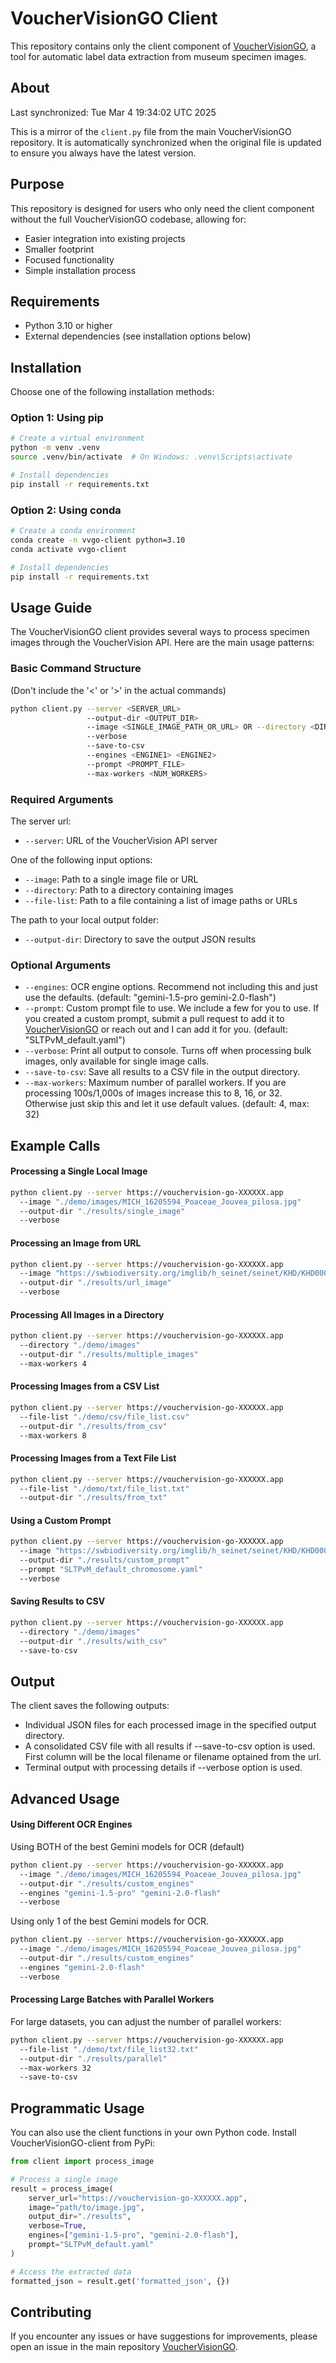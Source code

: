 # VoucherVisionGO Client

This repository contains only the client component of [VoucherVisionGO](https://github.com/Gene-Weaver/VoucherVisionGO), a tool for automatic label data extraction from museum specimen images.

## About
Last synchronized: Tue Mar  4 19:34:02 UTC 2025

This is a mirror of the `client.py` file from the main VoucherVisionGO repository. It is automatically synchronized when the original file is updated to ensure you always have the latest version.

## Purpose

This repository is designed for users who only need the client component without the full VoucherVisionGO codebase, allowing for:
- Easier integration into existing projects
- Smaller footprint
- Focused functionality
- Simple installation process

## Requirements

- Python 3.10 or higher
- External dependencies (see installation options below)

## Installation

Choose one of the following installation methods:

### Option 1: Using pip

```bash
# Create a virtual environment
python -m venv .venv
source .venv/bin/activate  # On Windows: .venv\Scripts\activate

# Install dependencies
pip install -r requirements.txt
```

### Option 2: Using conda
```bash
# Create a conda environment
conda create -n vvgo-client python=3.10
conda activate vvgo-client

# Install dependencies
pip install -r requirements.txt
```

## Usage Guide
The VoucherVisionGO client provides several ways to process specimen images through the VoucherVision API. Here are the main usage patterns:

### Basic Command Structure
(Don't include the '<' or '>' in the actual commands)
```bash
python client.py --server <SERVER_URL> 
                 --output-dir <OUTPUT_DIR> 
                 --image <SINGLE_IMAGE_PATH_OR_URL> OR --directory <DIRECTORY_PATH> OR --file-list <FILE_LIST_PATH> 
                 --verbose
                 --save-to-csv
                 --engines <ENGINE1> <ENGINE2>
                 --prompt <PROMPT_FILE>
                 --max-workers <NUM_WORKERS>
```

### Required Arguments
The server url:

* `--server`: URL of the VoucherVision API server

One of the following input options:

* `--image`: Path to a single image file or URL
* `--directory`: Path to a directory containing images
* `--file-list`: Path to a file containing a list of image paths or URLs

The path to your local output folder:

* `--output-dir`: Directory to save the output JSON results

### Optional Arguments

* `--engines`: OCR engine options. Recommend not including this and just use the defaults. (default: "gemini-1.5-pro gemini-2.0-flash")
* `--prompt`: Custom prompt file to use. We include a few for you to use. If you created a custom prompt, submit a pull request to add it to [VoucherVisionGO](https://github.com/Gene-Weaver/VoucherVisionGO) or reach out and I can add it for you. (default: "SLTPvM_default.yaml")
* `--verbose`: Print all output to console. Turns off when processing bulk images, only available for single image calls.
* `--save-to-csv`: Save all results to a CSV file in the output directory.
* `--max-workers`: Maximum number of parallel workers. If you are processing 100s/1,000s of images increase this to 8, 16, or 32. Otherwise just skip this and let it use default values. (default: 4, max: 32)

## Example Calls

#### Processing a Single Local Image

```bash
python client.py --server https://vouchervision-go-XXXXXX.app 
  --image "./demo/images/MICH_16205594_Poaceae_Jouvea_pilosa.jpg" 
  --output-dir "./results/single_image" 
  --verbose
```

#### Processing an Image from URL
```bash
python client.py --server https://vouchervision-go-XXXXXX.app 
  --image "https://swbiodiversity.org/imglib/h_seinet/seinet/KHD/KHD00041/KHD00041592_lg.jpg" 
  --output-dir "./results/url_image" 
  --verbose
```

#### Processing All Images in a Directory
```bash
python client.py --server https://vouchervision-go-XXXXXX.app 
  --directory "./demo/images" 
  --output-dir "./results/multiple_images" 
  --max-workers 4
```

#### Processing Images from a CSV List
```bash
python client.py --server https://vouchervision-go-XXXXXX.app 
  --file-list "./demo/csv/file_list.csv" 
  --output-dir "./results/from_csv" 
  --max-workers 8
```

#### Processing Images from a Text File List
```bash
python client.py --server https://vouchervision-go-XXXXXX.app 
  --file-list "./demo/txt/file_list.txt" 
  --output-dir "./results/from_txt" 
```

#### Using a Custom Prompt
```bash
python client.py --server https://vouchervision-go-XXXXXX.app 
  --image "https://swbiodiversity.org/imglib/h_seinet/seinet/KHD/KHD00041/KHD00041592_lg.jpg" 
  --output-dir "./results/custom_prompt" 
  --prompt "SLTPvM_default_chromosome.yaml" 
  --verbose
```

#### Saving Results to CSV
```bash
python client.py --server https://vouchervision-go-XXXXXX.app 
  --directory "./demo/images" 
  --output-dir "./results/with_csv" 
  --save-to-csv
```

## Output
The client saves the following outputs:

* Individual JSON files for each processed image in the specified output directory.
* A consolidated CSV file with all results if --save-to-csv option is used. First column will be the local filename or filename optained from the url.
* Terminal output with processing details if --verbose option is used. 

## Advanced Usage

#### Using Different OCR Engines

Using BOTH of the best Gemini models for OCR (default)
```bash
python client.py --server https://vouchervision-go-XXXXXX.app 
  --image "./demo/images/MICH_16205594_Poaceae_Jouvea_pilosa.jpg" 
  --output-dir "./results/custom_engines" 
  --engines "gemini-1.5-pro" "gemini-2.0-flash" 
  --verbose
```

Using only 1 of the best Gemini models for OCR.
```bash
python client.py --server https://vouchervision-go-XXXXXX.app 
  --image "./demo/images/MICH_16205594_Poaceae_Jouvea_pilosa.jpg" 
  --output-dir "./results/custom_engines" 
  --engines "gemini-2.0-flash" 
  --verbose
```

#### Processing Large Batches with Parallel Workers
For large datasets, you can adjust the number of parallel workers:

```bash
python client.py --server https://vouchervision-go-XXXXXX.app 
  --file-list "./demo/txt/file_list32.txt" 
  --output-dir "./results/parallel" 
  --max-workers 32 
  --save-to-csv
```

## Programmatic Usage
You can also use the client functions in your own Python code. Install VoucherVisionGO-client from PyPi:

```python
from client import process_image

# Process a single image
result = process_image(
    server_url="https://vouchervision-go-XXXXXX.app",
    image="path/to/image.jpg",
    output_dir="./results",
    verbose=True,
    engines=["gemini-1.5-pro", "gemini-2.0-flash"],
    prompt="SLTPvM_default.yaml"
)

# Access the extracted data
formatted_json = result.get('formatted_json', {})
```

## Contributing
If you encounter any issues or have suggestions for improvements, please open an issue in the main repository [VoucherVisionGO](https://github.com/Gene-Weaver/VoucherVisionGO).
